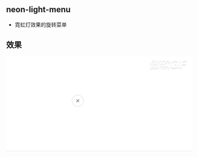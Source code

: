 ## neon-light-menu
- 霓虹灯效果的旋转菜单

## 效果
![img](https://github.com/labor-rice/neon-light-menu/blob/main/assets/demo.gif)
